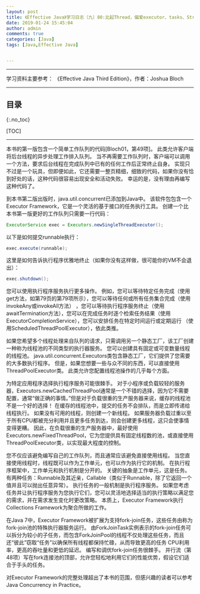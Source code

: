 ```yaml
---
layout: post
title: 《Effective Java》学习日志（九）80:比起Thread，偏爱executor、tasks、Streams
date: 2019-01-24 15:45:04
author: admin
comments: true
categories: [Java]
tags: [Java,Effective Java]


---
```




<!-- more -->

------

学习资料主要参考： 《Effective Java Third Edition》，作者：Joshua Bloch

------

## 目录

{:.no_toc}

[TOC]

------

本书的第一版包含一个简单工作队列的代码[Bloch01，第49项]。 此类允许客户端将后台线程的异步处理工作排入队列。 当不再需要工作队列时，客户端可以调用一个方法，要求后台线程在完成队列中已有的任何工作后正常终止自身。 实现只不过是一个玩具，但即便如此，它还需要一整页精细，细致的代码，如果你没有恰到好处的话，这种代码很容易出现安全和活动失败。 幸运的是，没有理由再编写这种代码了。

到本书第二版出版时，java.util.concurrent已添加到Java中。 该软件包包含一个Executor Framework，它是一个灵活的基于接口的任务执行工具。 创建一个比本书第一版更好的工作队列只需要一行代码：

```java
ExecutorService exec = Executors.newSingleThreadExecutor();
```

以下是如何提交runnable执行：

```java
exec.execute(runnable);
```

这里是如何告诉执行程序优雅地终止（如果你没有这样做，很可能你的VM不会退出）：

```java
exec.shutdown();
```

您可以使用执行程序服务执行更多操作。 例如，您可以等待特定任务完成（使用get方法，如第79页的第79项所示），您可以等待任何或所有任务集合完成（使用invokeAny或invokeAll方法） ，您可以等待执行程序服务终止（使用awaitTermination方法），您可以在完成任务时逐个检索任务结果（使用ExecutorCompletionService），您可以安排任务在特定时间运行或定期运行 （使用ScheduledThreadPoolExecutor），依此类推。

如果您希望多个线程处理来自队列的请求，只需调用另一个静态工厂，该工厂创建一种称为线程池的不同类型的执行器服务。 您可以创建具有固定或可变数量线程的线程池。 java.util.concurrent.Executors类包含静态工厂，它们提供了您需要的大多数执行程序。 但是，如果您想要一些与众不同的东西，可以直接使用ThreadPoolExecutor类。 此类允许您配置线程池操作的几乎每个方面。

为特定应用程序选择执行程序服务可能很棘手。 对于小程序或负载较轻的服务器，Executors.newCachedThreadPool通常是一个不错的选择，因为它不需要配置，通常“做正确的事情。”但是对于负载很重的生产服务器来说，缓存的线程池不是一个好的选择！ 在缓存的线程池中，提交的任务不会排队，而是立即传递给线程执行。 如果没有可用的线程，则创建一个新线程。 如果服务器负载过重以至于所有CPU都被充分利用并且更多任务到达，则会创建更多线程，这只会使事情变得更糟。 因此，在负载很重的生产服务器中，最好使用Executors.newFixedThreadPool，它为您提供具有固定线程数的池，或直接使用ThreadPoolExecutor类，以实现最大程度的控制。

您不仅应该避免编写自己的工作队列，而且通常应该避免直接使用线程。 当您直接使用线程时，线程既可以作为工作单元，也可以作为执行它的机制。 在执行程序框架中，工作单元和执行机制是分开的。 关键的抽象是工作单元，这是任务。 有两种任务：Runnable及其近亲，Callable（类似于Runnable，除了它返回一个值并且可以抛出任意异常）。 执行任务的一般机制是执行程序服务。 如果您考虑任务并让执行程序服务为您执行它们，您可以灵活地选择适当的执行策略以满足您的需求，并在需求发生变化时更改策略。 本质上，Executor Framework执行Collections Framework为聚合所做的工作。

在Java 7中，Executor Framework被扩展为支持fork-join任务，这些任务由称为fork-join池的特殊执行器服务运行。 由ForkJoinTask实例表示的fork-join任务可以拆分为较小的子任务，而包含ForkJoinPool的线程不仅处理这些任务，而且还“彼此”窃取“任务”以确保所有线程都保持忙碌，从而导致更高的任务 CPU利用率，更高的吞吐量和更低的延迟。 编写和调优fork-join任务很棘手。 并行流（第48项）写在fork连接池的顶部，允许您轻松地利用它们的性能优势，假设它们适合于手头的任务。

对Executor Framework的完整处理超出了本书的范围，但感兴趣的读者可以参考Java Concurrency in Practice。

